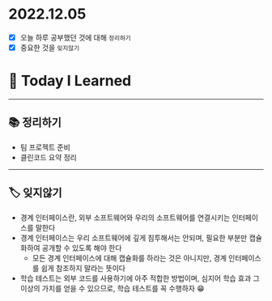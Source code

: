 # 2022.12.05

- [x]  오늘 하루 공부했던 것에 대해 `정리하기`
- [x]  중요한 것을 `잊지않기`

# 🚩 Today I Learned

---

## 📚 정리하기

- 팀 프로젝트 준비
- 클린코드 요약 정리

---

## 🏷 잊지않기

- 경계 인터페이스란, 외부 소프트웨어와 우리의 소프트웨어를 연결시키는 인터페이스를 말한다
- 경계 인터페이스는 우리 소프트웨어에 깊게 침투해서는 안되며, 필요한 부분만 캡슐화하여 공개할 수 있도록 해야 한다
    - 모든 경계 인터페이스에 대해 캡슐화를 하라는 것은 아니지만, 경계 인터페이스를 쉽게 참조하지 말라는 뜻이다
- 학습 테스트는 외부 코드를 사용하기에 아주 적합한 방법이며, 심지어 학습 효과 그 이상의 가치를 얻을 수 있으므로, 학습 테스트를 꼭 수행하자 😁